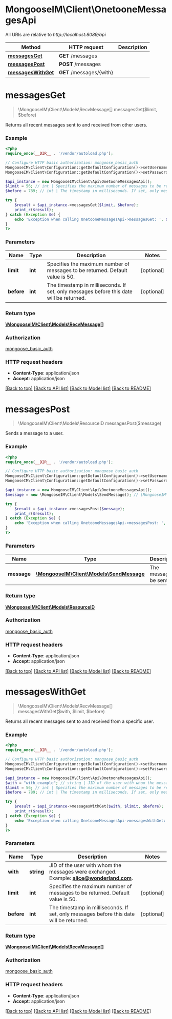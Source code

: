 # MongooseIM\Client\OnetooneMessagesApi

All URIs are relative to *http://localhost:8089/api*

Method | HTTP request | Description
------------- | ------------- | -------------
[**messagesGet**](OnetooneMessagesApi.md#messagesGet) | **GET** /messages | 
[**messagesPost**](OnetooneMessagesApi.md#messagesPost) | **POST** /messages | 
[**messagesWithGet**](OnetooneMessagesApi.md#messagesWithGet) | **GET** /messages/{with} | 


# **messagesGet**
> \MongooseIM\Client\Models\RecvMessage[] messagesGet($limit, $before)



Returns all recent messages sent to and received from other users.

### Example
```php
<?php
require_once(__DIR__ . '/vendor/autoload.php');

// Configure HTTP basic authorization: mongoose_basic_auth
MongooseIM\Client\Configuration::getDefaultConfiguration()->setUsername('YOUR_USERNAME');
MongooseIM\Client\Configuration::getDefaultConfiguration()->setPassword('YOUR_PASSWORD');

$api_instance = new MongooseIM\Client\Api\OnetooneMessagesApi();
$limit = 56; // int | Specifies the maximum number of messages to be returned. Default value is 50.
$before = 789; // int | The timestamp in milliseconds. If set, only messages before this date will be returned.

try {
    $result = $api_instance->messagesGet($limit, $before);
    print_r($result);
} catch (Exception $e) {
    echo 'Exception when calling OnetooneMessagesApi->messagesGet: ', $e->getMessage(), PHP_EOL;
}
?>
```

### Parameters

Name | Type | Description  | Notes
------------- | ------------- | ------------- | -------------
 **limit** | **int**| Specifies the maximum number of messages to be returned. Default value is 50. | [optional]
 **before** | **int**| The timestamp in milliseconds. If set, only messages before this date will be returned. | [optional]

### Return type

[**\MongooseIM\Client\Models\RecvMessage[]**](../Model/RecvMessage.md)

### Authorization

[mongoose_basic_auth](../../README.md#mongoose_basic_auth)

### HTTP request headers

 - **Content-Type**: application/json
 - **Accept**: application/json

[[Back to top]](#) [[Back to API list]](../../README.md#documentation-for-api-endpoints) [[Back to Model list]](../../README.md#documentation-for-models) [[Back to README]](../../README.md)

# **messagesPost**
> \MongooseIM\Client\Models\ResourceID messagesPost($message)



Sends a message to a user.

### Example
```php
<?php
require_once(__DIR__ . '/vendor/autoload.php');

// Configure HTTP basic authorization: mongoose_basic_auth
MongooseIM\Client\Configuration::getDefaultConfiguration()->setUsername('YOUR_USERNAME');
MongooseIM\Client\Configuration::getDefaultConfiguration()->setPassword('YOUR_PASSWORD');

$api_instance = new MongooseIM\Client\Api\OnetooneMessagesApi();
$message = new \MongooseIM\Client\Models\SendMessage(); // \MongooseIM\Client\Models\SendMessage | The message to be sent.

try {
    $result = $api_instance->messagesPost($message);
    print_r($result);
} catch (Exception $e) {
    echo 'Exception when calling OnetooneMessagesApi->messagesPost: ', $e->getMessage(), PHP_EOL;
}
?>
```

### Parameters

Name | Type | Description  | Notes
------------- | ------------- | ------------- | -------------
 **message** | [**\MongooseIM\Client\Models\SendMessage**](../Model/\MongooseIM\Client\Models\SendMessage.md)| The message to be sent. |

### Return type

[**\MongooseIM\Client\Models\ResourceID**](../Model/ResourceID.md)

### Authorization

[mongoose_basic_auth](../../README.md#mongoose_basic_auth)

### HTTP request headers

 - **Content-Type**: application/json
 - **Accept**: application/json

[[Back to top]](#) [[Back to API list]](../../README.md#documentation-for-api-endpoints) [[Back to Model list]](../../README.md#documentation-for-models) [[Back to README]](../../README.md)

# **messagesWithGet**
> \MongooseIM\Client\Models\RecvMessage[] messagesWithGet($with, $limit, $before)



Returns all recent messages sent to and received from a specific user.

### Example
```php
<?php
require_once(__DIR__ . '/vendor/autoload.php');

// Configure HTTP basic authorization: mongoose_basic_auth
MongooseIM\Client\Configuration::getDefaultConfiguration()->setUsername('YOUR_USERNAME');
MongooseIM\Client\Configuration::getDefaultConfiguration()->setPassword('YOUR_PASSWORD');

$api_instance = new MongooseIM\Client\Api\OnetooneMessagesApi();
$with = "with_example"; // string | JID of the user with whom the messages were exchanged. Example: **alice@wonderland.com**.
$limit = 56; // int | Specifies the maximum number of messages to be returned. Default value is 50.
$before = 789; // int | The timestamp in milliseconds. If set, only messages before this date will be returned.

try {
    $result = $api_instance->messagesWithGet($with, $limit, $before);
    print_r($result);
} catch (Exception $e) {
    echo 'Exception when calling OnetooneMessagesApi->messagesWithGet: ', $e->getMessage(), PHP_EOL;
}
?>
```

### Parameters

Name | Type | Description  | Notes
------------- | ------------- | ------------- | -------------
 **with** | **string**| JID of the user with whom the messages were exchanged. Example: **alice@wonderland.com**. |
 **limit** | **int**| Specifies the maximum number of messages to be returned. Default value is 50. | [optional]
 **before** | **int**| The timestamp in milliseconds. If set, only messages before this date will be returned. | [optional]

### Return type

[**\MongooseIM\Client\Models\RecvMessage[]**](../Model/RecvMessage.md)

### Authorization

[mongoose_basic_auth](../../README.md#mongoose_basic_auth)

### HTTP request headers

 - **Content-Type**: application/json
 - **Accept**: application/json

[[Back to top]](#) [[Back to API list]](../../README.md#documentation-for-api-endpoints) [[Back to Model list]](../../README.md#documentation-for-models) [[Back to README]](../../README.md)

